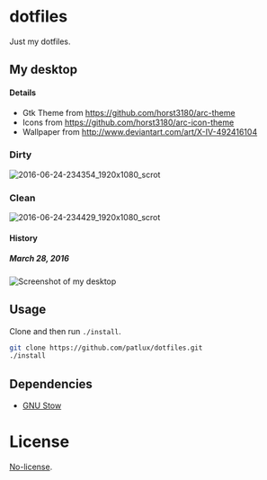 # dotfiles
Just my dotfiles.

## My desktop

#### Details

- Gtk Theme from https://github.com/horst3180/arc-theme
- Icons from https://github.com/horst3180/arc-icon-theme
- Wallpaper from http://www.deviantart.com/art/X-IV-492416104

### Dirty

![2016-06-24-234354_1920x1080_scrot](https://cloud.githubusercontent.com/assets/4481570/16351411/acec2a50-3a65-11e6-9f6b-1f92425d9077.jpg)

### Clean

![2016-06-24-234429_1920x1080_scrot](https://cloud.githubusercontent.com/assets/4481570/16351414/b4909052-3a65-11e6-8842-fd1bd76384ef.jpg)

#### History

##### March 28, 2016

![Screenshot of my desktop](https://cloud.githubusercontent.com/assets/4481570/14090228/5a8940ac-f539-11e5-900b-d73ed2873d71.jpg)

## Usage

Clone and then run `./install`.

```sh
git clone https://github.com/patlux/dotfiles.git
./install
```

## Dependencies

- [GNU Stow](https://www.gnu.org/software/stow/manual/stow.html)


# License

[No-license](http://choosealicense.com/no-license/).
